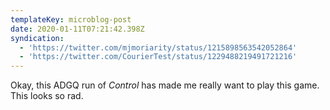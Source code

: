 ```yaml
---
templateKey: microblog-post
date: 2020-01-11T07:21:42.398Z
syndication:
  - 'https://twitter.com/mjmoriarity/status/1215898563542052864'
  - 'https://twitter.com/CourierTest/status/1229488219491721216'
---
```


Okay, this ADGQ run of _Control_ has made me really want to play this game. This looks so rad.
